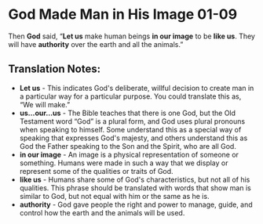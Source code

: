 God Made Man in His Image 01-09
=================================


Then **God** said, “**Let us** make human beings **in our image**
to be **like us**. They will have **authority** over the earth and all
the animals.”

Translation Notes:
------------------

-   **Let us** - This indicates God's deliberate, willful decision to
    create man in a particular way for a particular purpose. You could
    translate this as, “We will make.”
-   **us…our…us** - The Bible teaches that there is one God, but
the Old
    Testament word “God” is a plural form, and God uses plural
    pronouns when speaking to himself. Some understand this as a special
    way of speaking that expresses God's majesty, and others understand
    this as God the Father speaking to the Son and the Spirit, who are
    all God.
-   **in our image** - An image is a physical representation of someone
    or something. Humans were made in such a way that we display or
    represent some of the qualities or traits of God.
-   **like us** - Humans share some of God's characteristics, but not
    all of his qualities. This phrase should be translated with words
    that show man is similar to God, but not equal with him or the same
    as he is.
-   **authority** - God gave people the right and power to manage,
    guide, and control how the earth and the animals will be used.

